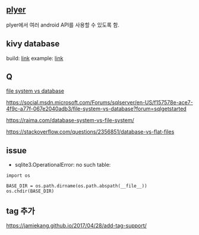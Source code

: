 ## [plyer](https://github.com/kivy/plyer)

plyer에서 여러 android API를 사용할 수 있도록 함.


## kivy database

build: [link](https://groups.google.com/forum/#!topic/kivy-users/9dnRnvt9j-w)
example: [link](https://github.com/compagni/Kivy-Sqlite3-Example/blob/master/KivyDB/main.py)



## Q

[file system vs database](https://stackoverflow.com/questions/38120895/database-vs-file-system-storage)

https://social.msdn.microsoft.com/Forums/sqlserver/en-US/f157578e-ace7-4f9c-a77f-067e2040adb3/file-system-vs-database?forum=sqlgetstarted

https://raima.com/database-system-vs-file-system/

https://stackoverflow.com/questions/2356851/database-vs-flat-files

## issue

* sqlite3.OperationalError: no such table:
```
import os

BASE_DIR = os.path.dirname(os.path.abspath(__file__)) 
os.chdir(BASE_DIR)
```

## tag 추가

https://jamiekang.github.io/2017/04/28/add-tag-support/